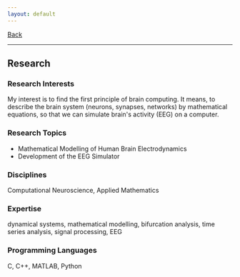 ```yaml
---
layout: default
---
```


[Back](/index.md)
* * *

## Research
### Research Interests
My interest is to find the first principle of brain computing. It means, to describe the brain system (neurons, synapses, networks) by mathematical equations, so that we can simulate brain's activity (EEG) on a computer.

### Research Topics
- Mathematical Modelling of Human Brain Electrodynamics
- Development of the EEG Simulator

### Disciplines
Computational Neuroscience, Applied Mathematics

### Expertise
dynamical systems, mathematical modelling, bifurcation analysis, time series analysis, signal processing, EEG

### Programming Languages
C, C++, MATLAB, Python
